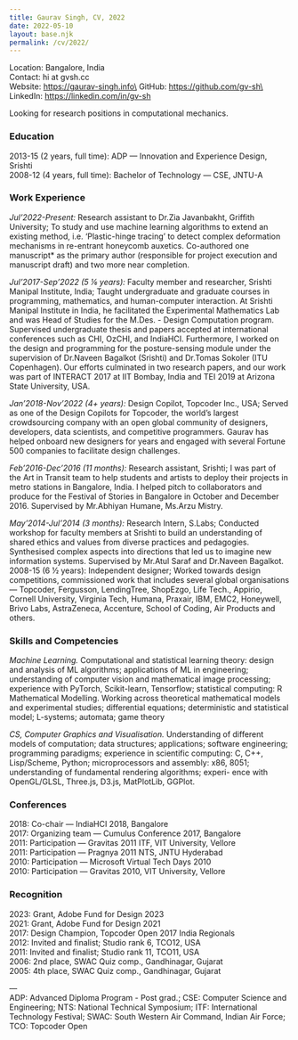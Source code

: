 ```yaml
---
title: Gaurav Singh, CV, 2022
date: 2022-05-10
layout: base.njk
permalink: /cv/2022/
---
```


Location: Bangalore, India\
Contact: hi at gvsh.cc\
Website: https://gaurav-singh.info\
GitHub: https://github.com/gv-sh\
LinkedIn: https://linkedin.com/in/gv-sh

Looking for research positions in computational mechanics.

### Education
2013-15 (2 years, full time): ADP — Innovation and Experience Design, Srishti \
2008-12 (4 years, full time): Bachelor of Technology — CSE, JNTU-A

### Work Experience

_Jul’2022-Present:_ Research assistant to Dr.Zia Javanbakht, Griffith University; To study and use machine learning algorithms to extend an existing method, i.e. ‘Plastic-hinge tracing’ to detect complex deformation mechanisms in re-entrant honeycomb auxetics. Co-authored one manuscript* as the primary author (responsible for project execution and manuscript draft) and two more near completion.

_Jul’2017-Sep’2022 (5 ⅙ years):_ Faculty member and researcher, Srishti Manipal Institute, India; Taught undergraduate and graduate courses in programming, mathematics, and human-computer interaction. At Srishti Manipal Institute in India, he facilitated the Experimental Mathematics Lab and was Head of Studies for the M.Des. - Design Computation program. Supervised undergraduate thesis and papers accepted at international conferences such as CHI, OzCHI, and IndiaHCI. Furthermore, I worked on the design and programming for the posture-sensing module under the supervision of Dr.Naveen Bagalkot (Srishti) and Dr.Tomas Sokoler (ITU Copenhagen). Our efforts culminated in two research papers, and our work was part of INTERACT 2017 at IIT Bombay, India and TEI 2019 at Arizona State University, USA.

_Jan’2018-Nov’2022 (4+ years):_ Design Copilot, Topcoder Inc., USA; Served as one of the Design Copilots for Topcoder, the world’s largest crowdsourcing company with an open global community of designers, developers, data scientists, and competitive programmers. Gaurav has helped onboard new designers for years and engaged with several Fortune 500 companies to facilitate design challenges.

_Feb’2016-Dec’2016 (11 months):_ Research assistant, Srishti; I was part of the Art in Transit team to help students and artists to deploy their projects in metro stations in Bangalore, India. I helped pitch to collaborators and produce for the Festival of Stories in Bangalore in October and December 2016. Supervised by Mr.Abhiyan Humane, Ms.Arzu Mistry.

_May’2014-Jul’2014 (3 months):_ Research Intern, S.Labs; Conducted workshop for faculty members at Srishti to build an understanding of shared ethics and values from diverse practices and pedagogies. Synthesised complex aspects into directions that led us to imagine new information systems. Supervised by Mr.Atul Saraf and Dr.Naveen Bagalkot.
2008-15 (6 ½ years): Independent designer; Worked towards design competitions, commissioned work that includes several global organisations — Topcoder, Fergusson, LendingTree, ShopEzgo, Life Tech., Appirio, Cornell University, Virginia Tech, Humana, Praxair, IBM, EMC2, Honeywell, Brivo Labs, AstraZeneca, Accenture, School of Coding, Air Products and others.

### Skills and Competencies

_Machine Learning._ Computational and statistical learning theory: design and analysis of ML algorithms; applications of ML in engineering; understanding of computer vision and mathematical image processing; experience with PyTorch, Scikit-learn, Tensorflow; statistical computing: R
Mathematical Modelling. Working across theoretical mathematical models and experimental studies; differential equations; deterministic and statistical model; L-systems; automata; game theory

_CS, Computer Graphics and Visualisation._ Understanding of different models of computation; data structures; applications; software engineering; programming paradigms; experience in scientific computing: C, C++, Lisp/Scheme, Python; microprocessors and assembly: x86, 8051; understanding of fundamental rendering algorithms; experi- ence with OpenGL/GLSL, Three.js, D3.js, MatPlotLib, GGPlot.

### Conferences
2018: Co-chair — IndiaHCI 2018, Bangalore\
2017: Organizing team — Cumulus Conference 2017, Bangalore\
2011: Participation — Gravitas 2011 ITF, VIT University, Vellore\
2011: Participation — Pragnya 2011 NTS, JNTU Hyderabad\
2010: Participation — Microsoft Virtual Tech Days 2010\
2010: Participation — Gravitas 2010, VIT University, Vellore

### Recognition
2023: Grant, Adobe Fund for Design 2023\
2021: Grant, Adobe Fund for Design 2021\
2017: Design Champion, Topcoder Open 2017 India Regionals\
2012: Invited and finalist; Studio rank 6, TCO12, USA\
2011: Invited and finalist; Studio rank 11, TCO11, USA\
2006: 2nd place, SWAC Quiz comp., Gandhinagar, Gujarat\
2005: 4th place, SWAC Quiz comp., Gandhinagar, Gujarat



—\
ADP: Advanced Diploma Program - Post grad.; CSE: Computer Science and Engineering; NTS: National Technical Symposium; ITF: International Technology Festival; SWAC: South Western Air Command, Indian Air Force; TCO: Topcoder Open